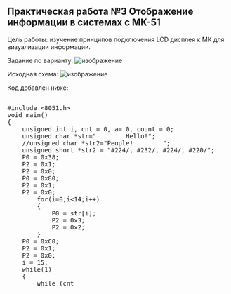 <h2>Практическая работа №3 Отображение информации в системах с МК-51</h2>
Цель работы: изучение принципов подключения LCD дисплея к МК для визуализации информации.

Задание по варианту:
![изображение](https://user-images.githubusercontent.com/86686038/234237417-b7a5b4ac-0cc0-452a-9261-a89647627769.png)

Исходная схема:
![изображение](https://user-images.githubusercontent.com/86686038/234237546-1407db4d-c819-446d-b3d7-5f8f1e6ba79c.png)

Код добавлен ниже:
<pre>

#include <8051.h>
void main()
{
	unsigned int i, cnt = 0, a= 0, count = 0;
	unsigned char *str="        Hello!";
	//unsigned char *str2="People!        ";
	unsigned short *str2 = "#224/, #232/, #224/, #220/";
	P0 = 0x38;
	P2 = 0x1;
	P2 = 0x0;
	P0 = 0x80;
	P2 = 0x1;
	P2 = 0x0;
		for(i=0;i<14;i++) 
		{
			P0 = str[i];
			P2 = 0x3;
			P2 = 0x2;
		}
	P0 = 0xC0;
	P2 = 0x1;
	P2 = 0x0;
	i = 15;
	while(1)
	{
		while (cnt<i)
			{
				P0 = str2[cnt];
				P2 = 0x3;
				P2 = 0x2;
				cnt++;
			}
				cnt = i - count;
		while (cnt<15)
		{
			if(a<count)
				{
					a++;
					P0 = str2[a-1];
					P2 = 0x3;
					P2 = 0x2;
					cnt++;
				}
		}
		a=0;
		P0 = 0xC0;
		P2 = 0x1;
		P2 = 0x0;
		count++;
		cnt = count;
	}
}
</pre>
